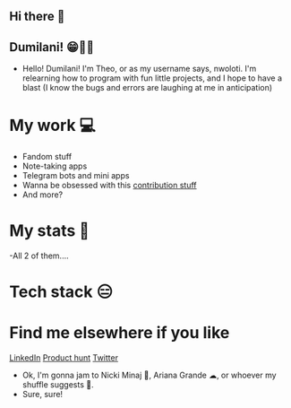 ## Hi there 👋

## Dumilani! 😁👋🏾

- Hello! Dumilani! I'm Theo, or as my username says, nwoloti. I'm relearning how to program with fun little projects, and I hope to have a blast (I know the bugs and errors are laughing at me in anticipation)
 
# My work 💻

- Fandom stuff
- Note-taking apps
- Telegram bots and mini apps
- Wanna be obsessed with this [contribution stuff](https://github.com/firstcontributions/first-contributions)
- And more? 

# My stats 🔢

-All 2 of them....
 
# Tech stack 😑


# Find me elsewhere if you like
[LinkedIn](linkedin.com/in/theomasunga)
[Product hunt](producthunt.com/nwoloti)
[Twitter](x.com/nwoloti)

- Ok, I'm gonna jam to Nicki Minaj 👑, Ariana Grande ☁, or whoever my shuffle suggests 🔀.
- Sure, sure!

